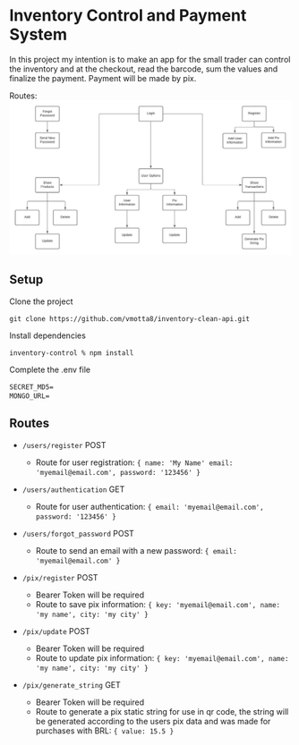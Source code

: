 # Inventory Control and Payment System

In this project my intention is to make an app for the small trader can control the inventory and at the checkout, read the barcode, sum the values and finalize the payment. Payment will be made by pix.

Routes:
<img src="images/CleanInventory.jpeg">

## Setup
Clone the project
```
git clone https://github.com/vmotta8/inventory-clean-api.git
```

Install dependencies
```
inventory-control % npm install
```

Complete the .env file
```
SECRET_MD5=
MONGO_URL=
```

## Routes
  - ```/users/register``` POST
    - Route for user registration: ```{
      name: 'My Name'
      email: 'myemail@email.com',
      password: '123456'
    }```

  - ```/users/authentication``` GET
    - Route for user authentication: ```{
      email: 'myemail@email.com',
      password: '123456'
    }```

  - ```/users/forgot_password``` POST
    - Route to send an email with a new password: ```{
      email: 'myemail@email.com'
      }```

  - ```/pix/register``` POST
    - Bearer Token will be required
    - Route to save pix information: ```{
      key: 'myemail@email.com',
      name: 'my name',
      city: 'my city'
      }```

  - ```/pix/update``` POST
    - Bearer Token will be required
    - Route to update pix information: ```{
      key: 'myemail@email.com',
      name: 'my name',
      city: 'my city'
      }```

  - ```/pix/generate_string``` GET
    - Bearer Token will be required
    - Route to generate a pix static string for use in qr code, the string will be generated according to the users pix data and was made for purchases with BRL: ```{
      value: 15.5
      }```
